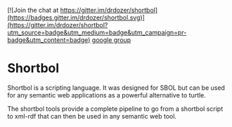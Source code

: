 
[![Join the chat at https://gitter.im/drdozer/shortbol](https://badges.gitter.im/drdozer/shortbol.svg)](https://gitter.im/drdozer/shortbol?utm_source=badge&utm_medium=badge&utm_campaign=pr-badge&utm_content=badge)
[google group](https://groups.google.com/forum/#!forum/shortbol)

# Shortbol

Shortbol is a scripting language.
It was designed for SBOL but can be used for any semantic web applications as a powerful alternative to turtle.

The shortbol tools provide a complete pipeline to go from a shortbol script to xml-rdf that can then be used in any semantic web tool.
